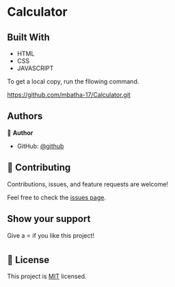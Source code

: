 # Calculator

## Built With

- HTML 
- CSS
- JAVASCRIPT


To get a local copy, run the fllowing command.

https://github.com/mbatha-17/Calculator.git

## Authors

👤 **Author**

- GitHub: [@github](https://github.com/mbatha-17)

## 🤝 Contributing

Contributions, issues, and feature requests are welcome!

Feel free to check the [issues page](../../issues/).

## Show your support

Give a ⭐️ if you like this project!


## 📝 License

This project is [MIT](./LICENSE) licensed.

